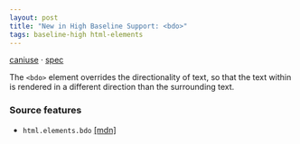 ```yaml
---
layout: post
title: "New in High Baseline Support: <bdo>"
tags: baseline-high html-elements
---
```


[caniuse](https://caniuse.com/?search=bdo) · [spec](https://html.spec.whatwg.org/multipage/text-level-semantics.html#the-bdo-element)

The `<bdo>` element overrides the directionality of text, so that the text within is rendered in a different direction than the surrounding text.

### Source features

- ``html.elements.bdo`` [[mdn]](https://https://developer.mozilla.org/en-US/search?q=html.elements.bdo)
